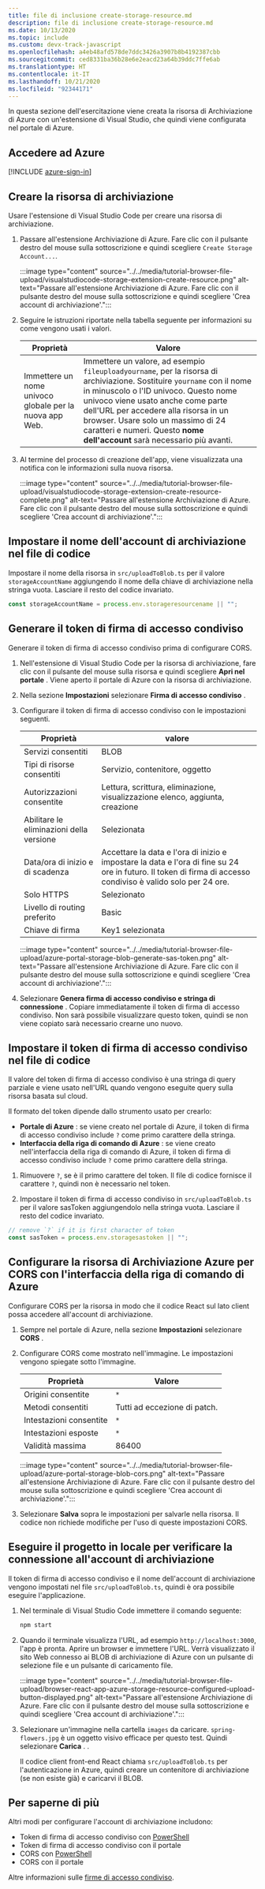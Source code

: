 ```yaml
---
title: file di inclusione create-storage-resource.md
description: file di inclusione create-storage-resource.md
ms.date: 10/13/2020
ms.topic: include
ms.custom: devx-track-javascript
ms.openlocfilehash: a4eb48afd578de7ddc3426a3907b8b4192387cbb
ms.sourcegitcommit: ced8331ba36b28e6e2eacd23a64b39ddc7ffe6ab
ms.translationtype: HT
ms.contentlocale: it-IT
ms.lasthandoff: 10/21/2020
ms.locfileid: "92344171"
---
```

In questa sezione dell'esercitazione viene creata la risorsa di Archiviazione di Azure con un'estensione di Visual Studio, che quindi viene configurata nel portale di Azure. 

## <a name="sign-in-to-azure"></a>Accedere ad Azure

[!INCLUDE [azure-sign-in](azure-sign-in.md)]

## <a name="create-storage-resource"></a>Creare la risorsa di archiviazione 

Usare l'estensione di Visual Studio Code per creare una risorsa di archiviazione. 

1. Passare all'estensione Archiviazione di Azure. Fare clic con il pulsante destro del mouse sulla sottoscrizione e quindi scegliere `Create Storage Account...`.

    :::image type="content" source="../../media/tutorial-browser-file-upload/visualstudiocode-storage-extension-create-resource.png" alt-text="Passare all'estensione Archiviazione di Azure. Fare clic con il pulsante destro del mouse sulla sottoscrizione e quindi scegliere 'Crea account di archiviazione'.":::

1. Seguire le istruzioni riportate nella tabella seguente per informazioni su come vengono usati i valori.

    |Proprietà|Valore|
    |--|--|
    |Immettere un nome univoco globale per la nuova app Web.| Immettere un valore, ad esempio `fileuploadyourname`, per la risorsa di archiviazione. Sostituire `yourname` con il nome in minuscolo o l'ID univoco. Questo nome univoco viene usato anche come parte dell'URL per accedere alla risorsa in un browser. Usare solo un massimo di 24 caratteri e numeri. Questo **nome dell'account** sarà necessario più avanti.|

1. Al termine del processo di creazione dell'app, viene visualizzata una notifica con le informazioni sulla nuova risorsa. 

    :::image type="content" source="../../media/tutorial-browser-file-upload/visualstudiocode-storage-extension-create-resource-complete.png" alt-text="Passare all'estensione Archiviazione di Azure. Fare clic con il pulsante destro del mouse sulla sottoscrizione e quindi scegliere 'Crea account di archiviazione'.":::

## <a name="set-storage-account-name-in-code-file"></a>Impostare il nome dell'account di archiviazione nel file di codice

Impostare il nome della risorsa in `src/uploadToBlob.ts` per il valore `storageAccountName` aggiungendo il nome della chiave di archiviazione nella stringa vuota. Lasciare il resto del codice invariato. 

```typescript
const storageAccountName = process.env.storageresourcename || ""; 
```

## <a name="generate-your-shared-access-signature-sas-token"></a>Generare il token di firma di accesso condiviso 

Generare il token di firma di accesso condiviso prima di configurare CORS. 

1. Nell'estensione di Visual Studio Code per la risorsa di archiviazione, fare clic con il pulsante del mouse sulla risorsa e quindi scegliere **Apri nel portale** . Viene aperto il portale di Azure con la risorsa di archiviazione.
1. Nella sezione **Impostazioni** selezionare **Firma di accesso condiviso** . 
1. Configurare il token di firma di accesso condiviso con le impostazioni seguenti. 

    | Proprietà|valore|
    |--|--|
    |Servizi consentiti|BLOB|
    |Tipi di risorse consentiti|Servizio, contenitore, oggetto|
    |Autorizzazioni consentite|Lettura, scrittura, eliminazione, visualizzazione elenco, aggiunta, creazione|
    |Abilitare le eliminazioni della versione|Selezionata|
    |Data/ora di inizio e di scadenza|Accettare la data e l'ora di inizio e impostare la data e l'ora di fine su 24 ore in futuro. Il token di firma di accesso condiviso è valido solo per 24 ore.|
    |Solo HTTPS|Selezionato|
    |Livello di routing preferito|Basic|
    |Chiave di firma|Key1 selezionata|

    :::image type="content" source="../../media/tutorial-browser-file-upload/azure-portal-storage-blob-generate-sas-token.png" alt-text="Passare all'estensione Archiviazione di Azure. Fare clic con il pulsante destro del mouse sulla sottoscrizione e quindi scegliere 'Crea account di archiviazione'.":::

1.  Selezionare **Genera firma di accesso condiviso e stringa di connessione** . Copiare immediatamente il token di firma di accesso condiviso. Non sarà possibile visualizzare questo token, quindi se non viene copiato sarà necessario crearne uno nuovo. 

## <a name="set-sas-token-in-code-file"></a>Impostare il token di firma di accesso condiviso nel file di codice

Il valore del token di firma di accesso condiviso è una stringa di query parziale e viene usato nell'URL quando vengono eseguite query sulla risorsa basata sul cloud.

Il formato del token dipende dallo strumento usato per crearlo: 
* **Portale di Azure** : se viene creato nel portale di Azure, il token di firma di accesso condiviso include `?` come primo carattere della stringa.
* **Interfaccia della riga di comando di Azure** : se viene creato nell'interfaccia della riga di comando di Azure, il token di firma di accesso condiviso include `?` come primo carattere della stringa. 

1. Rimuovere `?`, se è il primo carattere del token. Il file di codice fornisce il carattere `?`, quindi non è necessario nel token.

1. Impostare il token di firma di accesso condiviso in `src/uploadToBlob.ts` per il valore sasToken aggiungendolo nella stringa vuota. Lasciare il resto del codice invariato. 

```typescript
// remove `?` if it is first character of token
const sasToken = process.env.storagesastoken || "";
```

## <a name="configure-your-azure-storage-resource-for-cors-with-azure-cli"></a>Configurare la risorsa di Archiviazione Azure per CORS con l'interfaccia della riga di comando di Azure

Configurare CORS per la risorsa in modo che il codice React sul lato client possa accedere all'account di archiviazione. 

1. Sempre nel portale di Azure, nella sezione **Impostazioni** selezionare **CORS** . 
1. Configurare CORS come mostrato nell'immagine. Le impostazioni vengono spiegate sotto l'immagine. 

    | Proprietà|Valore|
    |--|--|
    |Origini consentite|`*`|
    |Metodi consentiti|Tutti ad eccezione di patch.|
    |Intestazioni consentite|`*`|
    |Intestazioni esposte|`*`|
    |Validità massima|86400|

    :::image type="content" source="../../media/tutorial-browser-file-upload/azure-portal-storage-blob-cors.png" alt-text="Passare all'estensione Archiviazione di Azure. Fare clic con il pulsante destro del mouse sulla sottoscrizione e quindi scegliere 'Crea account di archiviazione'.":::

1. Selezionare **Salva** sopra le impostazioni per salvarle nella risorsa. Il codice non richiede modifiche per l'uso di queste impostazioni CORS. 

## <a name="run-project-locally-to-verify-connection-to-storage-account"></a>Eseguire il progetto in locale per verificare la connessione all'account di archiviazione

Il token di firma di accesso condiviso e il nome dell'account di archiviazione vengono impostati nel file `src/uploadToBlob.ts`, quindi è ora possibile eseguire l'applicazione.

1. Nel terminale di Visual Studio Code immettere il comando seguente:

    ```javascript
    npm start
    ```

1. Quando il terminale visualizza l'URL, ad esempio `http://localhost:3000`, l'app è pronta. Aprire un browser e immettere l'URL. Verrà visualizzato il sito Web connesso ai BLOB di archiviazione di Azure con un pulsante di selezione file e un pulsante di caricamento file. 

    :::image type="content" source="../../media/tutorial-browser-file-upload/browser-react-app-azure-storage-resource-configured-upload-button-displayed.png" alt-text="Passare all'estensione Archiviazione di Azure. Fare clic con il pulsante destro del mouse sulla sottoscrizione e quindi scegliere 'Crea account di archiviazione'.":::

1. Selezionare un'immagine nella cartella `images` da caricare. `spring-flowers.jpg` è un oggetto visivo efficace per questo test. Quindi selezionare **Carica** . . 

    Il codice client front-end React chiama `src/uploadToBlob.ts` per l'autenticazione in Azure, quindi creare un contenitore di archiviazione (se non esiste già) e caricarvi il BLOB. 

## <a name="want-to-know-more"></a>Per saperne di più 

Altri modi per configurare l'account di archiviazione includono:
* Token di firma di accesso condiviso con [PowerShell](/azure/powershell/module/azure.storage/new-azurestorageblobsastoken)
* Token di firma di accesso condiviso con il portale
* CORS con [PowerShell](/azure/powershell/module/azure.storage/set-azurestoragecorsrule)
* CORS con il portale

Altre informazioni sulle [firme di accesso condiviso](/azure/storage/common/storage-sas-overview.md).